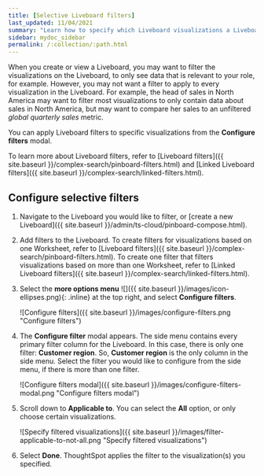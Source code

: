 ```yaml
---
title: [Selective Liveboard filters]
last_updated: 11/04/2021
summary: "Learn how to specify which Liveboard visualizations a Liveboard filter should apply to."
sidebar: mydoc_sidebar
permalink: /:collection/:path.html
---
```

When you create or view a Liveboard, you may want to filter the visualizations on the Liveboard, to only see data that is relevant to your role, for example. However, you may not want a filter to apply to every visualization in the Liveboard. For example, the head of sales in North America may want to filter most visualizations to only contain data about sales in North America, but may want to compare her sales to an unfiltered *global quarterly sales* metric.

You can apply Liveboard filters to specific visualizations from the **Configure filters** modal.

To learn more about Liveboard filters, refer to [Liveboard filters]({{ site.baseurl }}/complex-search/pinboard-filters.html) and [Linked Liveboard filters]({{ site.baseurl }}/complex-search/linked-filters.html).

## Configure selective filters
1. Navigate to the Liveboard you would like to filter, or [create a new Liveboard]({{ site.baseurl }}/admin/ts-cloud/pinboard-compose.html).

2. Add filters to the Liveboard. To create filters for visualizations based on one Worksheet, refer to [Liveboard filters]({{ site.baseurl }}/complex-search/pinboard-filters.html). To create one filter that filters visualizations based on more than one Worksheet, refer to [Linked Liveboard filters]({{ site.baseurl }}/complex-search/linked-filters.html).

3. Select the **more options menu** ![]({{ site.baseurl }}/images/icon-ellipses.png){: .inline} at the top right, and select **Configure filters**.

    ![Configure filters]({{ site.baseurl }}/images/configure-filters.png "Configure filters")

4. The **Configure filter** modal appears. The side menu contains every primary filter column for the Liveboard. In this case, there is only one filter: **Customer region**. So, **Customer region** is the only column in the side menu. Select the filter you would like to configure from the side menu, if there is more than one filter.

    ![Configure filters modal]({{ site.baseurl }}/images/configure-filters-modal.png "Configure filters modal")

5. Scroll down to **Applicable to**. You can select the **All** option, or only choose certain visualizations.

    ![Specify filtered visualizations]({{ site.baseurl }}/images/filter-applicable-to-not-all.png "Specify filtered visualizations")

6. Select **Done**. ThoughtSpot applies the filter to the visualization(s) you specified.
